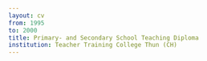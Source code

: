 ```yaml
---
layout: cv
from: 1995
to: 2000
title: Primary- and Secondary School Teaching Diploma
institution: Teacher Training College Thun (CH)
---
```

